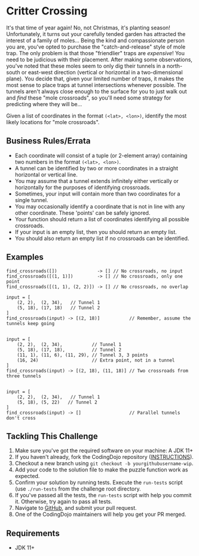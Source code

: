 # Critter Crossing

It's that time of year again! No, not Christmas, it's planting season! Unfortunately, it turns out your carefully tended garden has attracted the interest of a family of moles... Being the kind and compassionate person you are, you've opted to purchase the "catch-and-release" style of mole trap. The only problem is that those "friendlier" traps are *expensive*! You need to be judicious with their placement. After making some observations, you've noted that these moles seem to only dig
their tunnels in a north-south or east-west direction (vertical or horizontal in a two-dimensional plane). You decide that, given your limited number of traps, it makes the most sense to place traps at tunnel intersections whenever possible. The tunnels aren't always close enough to the surface for you to just walk out and _find_ these "mole crossroads", so you'll need some strategy for predicting where they will be...

Given a list of coordinates in the format `(<lat>, <lon>)`, identify the most likely locations for "mole crossroads".

## Business Rules/Errata

- Each coordinate will consist of a tuple (or 2-element array) containing two numbers in the format `(<lat>, <lon>)`.
- A tunnel can be identified by two or more coordinates in a straight horizontal or vertical line.
- You may assume that a tunnel extends infinitely either vertically or horizontally for the purposes of identifying crossroads.
- Sometimes, your input will contain more than two coordinates for a single tunnel. 
- You may occasionally identify a coordinate that is not in line with any other coordinate. These 'points' can be safely ignored.
- Your function should return a list of coordinates identifying all possible crossroads.
- If your input is an empty list, then you should return an empty list.
- You should also return an empty list if no crossroads can be identified.

## Examples

```
find_crossroads([])               -> [] // No crossroads, no input
find_crossroads([(1, 1)])         -> [] // No crossroads, only one point
find_crossroads([(1, 1), (2, 2)]) -> [] // No crossroads, no overlap
```

```
input = [
    (2, 2),  (2, 34),   // Tunnel 1
    (5, 18), (17, 18)   // Tunnel 2
]
find_crossroads(input) -> [(2, 18)]           // Remember, assume the tunnels keep going


input = [
    (2, 2),  (2, 34),           // Tunnel 1
    (5, 18), (17, 18),          // Tunnel 2
    (11, 1), (11, 6), (11, 29), // Tunnel 3, 3 points
    (16, 24)                    // Extra point, not in a tunnel
]
find_crossroads(input) -> [(2, 18), (11, 18)] // Two crossroads from three tunnels


input = [
    (2, 2),  (2, 34),   // Tunnel 1
    (5, 18), (5, 22)   // Tunnel 2
]
find_crossroads(input) -> []                  // Parallel tunnels don't cross
```

## Tackling This Challenge

1. Make sure you've got the required software on your machine: A JDK 11+
1. If you haven't already, fork the CodingDojo repository ([INSTRUCTIONS](https://docs.github.com/en/github/getting-started-with-github/fork-a-repo)).
1. Checkout a new branch using `git checkout -b yourgithubusername-wip`.
1. Add your code to the solution file to make the puzzle function work as expected.
1. Confirm your solution by running tests. Execute the `run-tests` script (use `./run-tests` from the challenge root directory.
1. If you've passed all the tests, the `run-tests` script with help you commit it. Otherwise, try again to pass all tests.
1. Navigate to [GitHub](https://github.com/codeconnector/CodingDojo), and submit your pull request.
1. One of the CodingDojo maintainers will help you get your PR merged.

## Requirements

- JDK 11+
